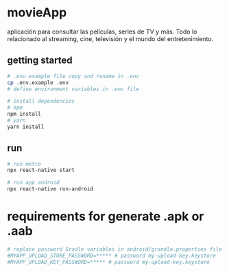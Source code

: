 # movieApp

aplicación para consultar las películas, series de TV y más. Todo lo relacionado al streaming, cine, televisión y el mundo del entretenimiento.

## getting started

```bash
# .env.example file copy and rename in .env
cp .env.example .env
# define environment variables in .env file
```

```bash
# install dependencies
# npm
npm install
# yarn
yarn install
```

## run

```bash
# run metro
npx react-native start

# run app android
npx react-native run-android
```

# requirements for generate .apk or .aab

```bash
# replace password Gradle variables in android/grandle.properties file
#MYAPP_UPLOAD_STORE_PASSWORD=***** # password my-upload-key.keystore
#MYAPP_UPLOAD_KEY_PASSWORD=***** # password my-upload-key.keystore
```
